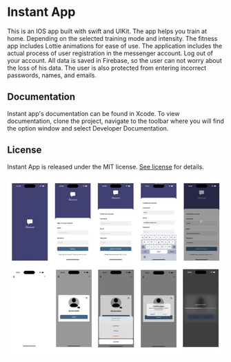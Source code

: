 # Instant App

This is an IOS app built with swift and UIKit. The app helps you train at home. Depending on the selected training mode and intensity. The fitness app includes Lottie animations for ease of use. The application includes the actual process of user registration in the messenger account. Log out of your account. All data is saved in Firebase, so the user can not worry about the loss of his data. The user is also protected from entering incorrect passwords, names, and emails.

## Documentation

Instant app's documentation can be found in Xcode. To view documentation, clone the project, navigate to the toolbar where you will find the option window and select Developer Documentation.

## License

Instant App is released under the MIT license. [See license](https://github.com/Mirex96/Instant/blob/main/LICENSE) for details.

![Screenshot](https://github.com/Mirex96/Instant/blob/main/screenshot.png)
